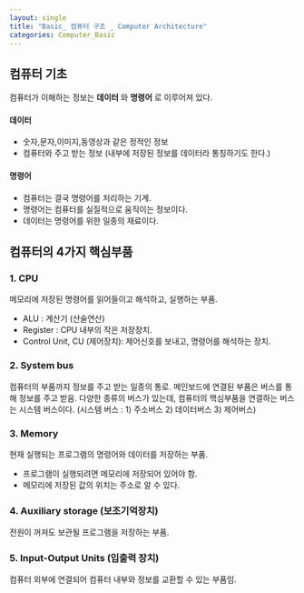 ```yaml
---
layout: single
title: "Basic_ 컴퓨터 구조 _ Computer Architecture"
categories: Computer_Basic
---
```


## 컴퓨터 기초 

컴퓨터가 이해하는 정보는 **데이터** 와 **명령어** 로 이루어져 있다. 

#### 데이터 
* 숫자,문자,이미지,동영상과 같은 정적인 정보 
* 컴퓨터와 주고 받는 정보 (내부에 저장된 정보를 데이터라 통칭하기도 한다.)

#### 명령어 
* 컴퓨터는 결국 명령어를 처리하는 기계.
* 명령어는 컴퓨터를 실질적으로 움직이는 정보이다.
* 데이터는 명령어를 위한 일종의 재료이다.




## 컴퓨터의 4가지 핵심부품 

### 1. CPU
메모리에 저장된 명령어를 읽어들이고 해석하고, 실행하는 부품.
- ALU : 계산기 (산술연산)
- Register : CPU 내부의 작은 저장장치.
- Control Unit, CU (제어장치): 제어신호를 보내고, 명령어를 해석하는 장치.


### 2. System bus   
컴퓨터의 부품까지 정보를 주고 받는 일종의 통로.
메인보드에 연결된 부품은 버스를 통해 정보를 주고 받음. 
다양한 종류의 버스가 있는데, 컴퓨터의 핵심부품을 연결하는 버스는 시스템 버스이다. 
(시스템 버스 : 1) 주소버스 2) 데이터버스 3) 제어버스)


### 3. Memory 
현재 실행되는 프로그램의 명령어와 데이터를 저장하는 부품. 
- 프로그램이 실행되려면 메모리에 저장되어 있어야 함. 
- 메모리에 저장된 값의 위치는 주소로 알 수 있다.


### 4. Auxiliary storage (보조기억장치)
전원이 꺼져도 보관될 프로그램을 저장하는 부품. 


### 5. Input-Output Units (입출력 장치)
컴퓨터 외부에 연결되어 컴퓨터 내부와 정보를 교환할 수 있는 부품임. 




